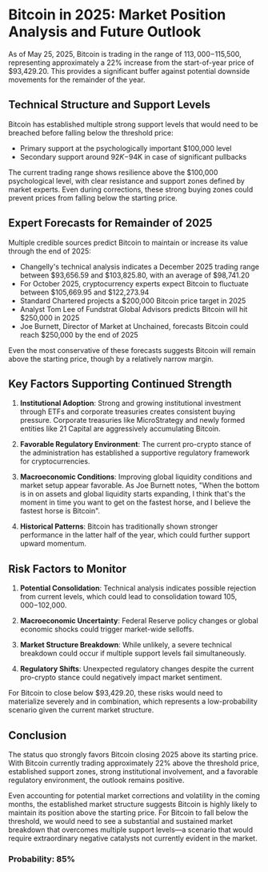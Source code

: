 # Bitcoin in 2025: Market Position Analysis and Future Outlook

As of May 25, 2025, Bitcoin is trading in the range of $113,000-$115,500, representing approximately a 22% increase from the start-of-year price of $93,429.20. This provides a significant buffer against potential downside movements for the remainder of the year.

## Technical Structure and Support Levels

Bitcoin has established multiple strong support levels that would need to be breached before falling below the threshold price:

- Primary support at the psychologically important $100,000 level
- Secondary support around $92K-$94K in case of significant pullbacks

The current trading range shows resilience above the $100,000 psychological level, with clear resistance and support zones defined by market experts. Even during corrections, these strong buying zones could prevent prices from falling below the starting price.

## Expert Forecasts for Remainder of 2025

Multiple credible sources predict Bitcoin to maintain or increase its value through the end of 2025:

- Changelly's technical analysis indicates a December 2025 trading range between $93,656.59 and $103,825.80, with an average of $98,741.20
- For October 2025, cryptocurrency experts expect Bitcoin to fluctuate between $105,669.95 and $122,273.94
- Standard Chartered projects a $200,000 Bitcoin price target in 2025
- Analyst Tom Lee of Fundstrat Global Advisors predicts Bitcoin will hit $250,000 in 2025
- Joe Burnett, Director of Market at Unchained, forecasts Bitcoin could reach $250,000 by the end of 2025

Even the most conservative of these forecasts suggests Bitcoin will remain above the starting price, though by a relatively narrow margin.

## Key Factors Supporting Continued Strength

1. **Institutional Adoption**: Strong and growing institutional investment through ETFs and corporate treasuries creates consistent buying pressure. Corporate treasuries like MicroStrategy and newly formed entities like 21 Capital are aggressively accumulating Bitcoin.

2. **Favorable Regulatory Environment**: The current pro-crypto stance of the administration has established a supportive regulatory framework for cryptocurrencies.

3. **Macroeconomic Conditions**: Improving global liquidity conditions and market setup appear favorable. As Joe Burnett notes, "When the bottom is in on assets and global liquidity starts expanding, I think that's the moment in time you want to get on the fastest horse, and I believe the fastest horse is Bitcoin".

4. **Historical Patterns**: Bitcoin has traditionally shown stronger performance in the latter half of the year, which could further support upward momentum.

## Risk Factors to Monitor

1. **Potential Consolidation**: Technical analysis indicates possible rejection from current levels, which could lead to consolidation toward $105,000-$102,000.

2. **Macroeconomic Uncertainty**: Federal Reserve policy changes or global economic shocks could trigger market-wide selloffs.

3. **Market Structure Breakdown**: While unlikely, a severe technical breakdown could occur if multiple support levels fail simultaneously.

4. **Regulatory Shifts**: Unexpected regulatory changes despite the current pro-crypto stance could negatively impact market sentiment.

For Bitcoin to close below $93,429.20, these risks would need to materialize severely and in combination, which represents a low-probability scenario given the current market structure.

## Conclusion

The status quo strongly favors Bitcoin closing 2025 above its starting price. With Bitcoin currently trading approximately 22% above the threshold price, established support zones, strong institutional involvement, and a favorable regulatory environment, the outlook remains positive.

Even accounting for potential market corrections and volatility in the coming months, the established market structure suggests Bitcoin is highly likely to maintain its position above the starting price. For Bitcoin to fall below the threshold, we would need to see a substantial and sustained market breakdown that overcomes multiple support levels—a scenario that would require extraordinary negative catalysts not currently evident in the market.

### Probability: 85%